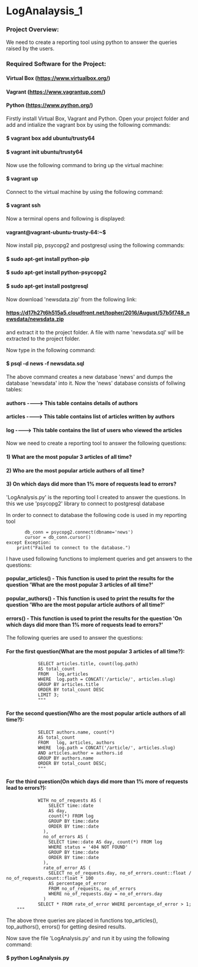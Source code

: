 # LogAnalaysis_1

### Project Overview:
We need to create a reporting tool using python to answer the queries raised by the users.

### Required Software for the Project:
#### Virtual Box (https://www.virtualbox.org/)
#### Vagrant (https://www.vagrantup.com/)
#### Python (https://www.python.org/)

Firstly install Virtual Box, Vagrant and Python.
Open your project folder and add and intialize the vagrant box by using the following commands:
#### $ vagrant box add ubuntu/trusty64
#### $ vagrant init ubuntu/trusty64

Now use the following command to bring up the virtual machine:
#### $ vagrant up

Connect to the virtual machine by using the following command:
#### $ vagrant ssh

Now a terminal opens and following is displayed:

#### vagrant@vagrant-ubuntu-trusty-64:~$

Now install pip, psycopg2 and postgresql using the following commands:
#### $ sudo apt-get install python-pip
#### $ sudo apt-get install python-psycopg2
#### $ sudo apt-get install postgresql 

Now download 'newsdata.zip' from the following link:
#### https://d17h27t6h515a5.cloudfront.net/topher/2016/August/57b5f748_newsdata/newsdata.zip
and extract it to the project folder.
A file with name 'newsdata.sql' will be extracted to the project folder.

Now type in the following command:
#### $ psql -d news -f newsdata.sql

The above command creates a new database 'news' and dumps the database 'newsdata' into it.
Now the 'news' database consists of follwing tables:

#### authors ----> This table contains details of authors
#### articles ----> This table contains list of articles written by authors
#### log ----> This table contains the list of users who viewed the articles

Now we need to create a reporting tool to answer the following questions:
#### 1) What are the most popular 3 articles of all time?
#### 2) Who are the most popular article authors of all time?
#### 3) On which days did more than 1% more of requests lead to errors?

'LogAnalysis.py' is the reporting tool I created to answer the questions.
In this we use 'psycopg2' library to connect to postgresql database

In order to connect to database the following code is used in my reporting tool

```try:
       db_conn = psycopg2.connect(dbname='news')
       cursor = db_conn.cursor()
except Exception:
    print("Failed to connect to the database.")
```
    
I have used following functions to implement queries and get answers to the questions:
#### popular_articles() - This function is used to print the results for the question 'What are the most popular 3 articles of all time?'
#### popular_authors() - This function is used to print the results for the question 'Who are the most popular article authors of all time?'
#### errors() - This function is used to print the results for the question 'On which days did more than 1% more of requests lead to errors?'

The following queries are used to answer the questions:

#### For the first question(What are the most popular 3 articles of all time?):

```requested_query = """
            SELECT articles.title, count(log.path)
            AS total_count
            FROM   log,articles
            WHERE  log.path = CONCAT('/article/', articles.slug)
            GROUP BY articles.title
            ORDER BY total_count DESC
            LIMIT 3;
            """
```

#### For the second question(Who are the most popular article authors of all time?):

```requested_query = """
            SELECT authors.name, count(*)
            AS total_count
            FROM   log, articles, authors
            WHERE  log.path = CONCAT('/article/', articles.slug)
            AND articles.author = authors.id
            GROUP BY authors.name
            ORDER BY total_count DESC;
            """
```            
    
#### For the third question(On which days did more than 1% more of requests lead to errors?):

```requested_query = """
            WITH no_of_requests AS (
                SELECT time::date 
                AS day, 
                count(*) FROM log
                GROUP BY time::date
                ORDER BY time::date
              ), 
              no_of_errors AS (
                SELECT time::date AS day, count(*) FROM log
                WHERE status = '404 NOT FOUND'
                GROUP BY time::date
                ORDER BY time::date
              ),
              rate_of_error AS (
                SELECT no_of_requests.day, no_of_errors.count::float / no_of_requests.count::float * 100
                AS percentage_of_error
                FROM no_of_requests, no_of_errors
                WHERE no_of_requests.day = no_of_errors.day
              )
            SELECT * FROM rate_of_error WHERE percentage_of_error > 1;
    """
```

The above three queries are placed in functions top_articles(), top_authors(), errors() for getting desired results.

Now save the file 'LogAnalysis.py' and run it by using the following command:
#### $ python LogAnalysis.py
   
